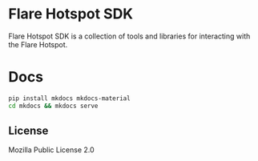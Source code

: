 # Flare Hotspot SDK

Flare Hotspot SDK is a collection of tools and libraries for interacting with the Flare Hotspot.

# Docs

```sh
pip install mkdocs mkdocs-material
cd mkdocs && mkdocs serve
```

## License
Mozilla Public License 2.0

